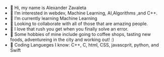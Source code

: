 - 👋 Hi, my name is Alexander Zavaleta
- 👀 I’m interested in webdev, Machine Learning, AI,Algorithms ,and C++.
- 🌱 I’m currently learning Machine Learning
- 🌳 Looking to collaborate with all of those that are amazing people.
- 💪 I love that rush you get when you finally solve an error.
- 🌱 Some hobbies of mine include going to coffee shops, tasting new foods, adventureing in the city and working out! :)
- 👾 Coding Langueges I know: C++, C, html, CSS, javascprit, python, and Swift


